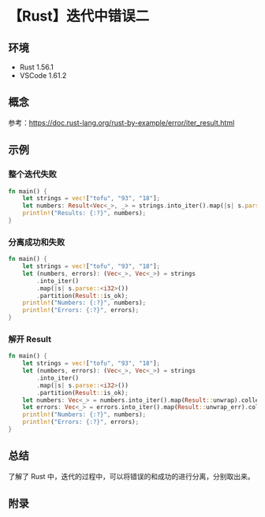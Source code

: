 # 【Rust】迭代中错误二

## 环境

- Rust 1.56.1
- VSCode 1.61.2

## 概念

参考：<https://doc.rust-lang.org/rust-by-example/error/iter_result.html>  

## 示例

### 整个迭代失败

```rust
fn main() {
    let strings = vec!["tofu", "93", "18"];
    let numbers: Result<Vec<_>, _> = strings.into_iter().map(|s| s.parse::<i32>()).collect();
    println!("Results: {:?}", numbers);
}
```

### 分离成功和失败

```rust
fn main() {
    let strings = vec!["tofu", "93", "18"];
    let (numbers, errors): (Vec<_>, Vec<_>) = strings
        .into_iter()
        .map(|s| s.parse::<i32>())
        .partition(Result::is_ok);
    println!("Numbers: {:?}", numbers);
    println!("Errors: {:?}", errors);
}
```

### 解开 Result

```rust
fn main() {
    let strings = vec!["tofu", "93", "18"];
    let (numbers, errors): (Vec<_>, Vec<_>) = strings
        .into_iter()
        .map(|s| s.parse::<i32>())
        .partition(Result::is_ok);
    let numbers: Vec<_> = numbers.into_iter().map(Result::unwrap).collect();
    let errors: Vec<_> = errors.into_iter().map(Result::unwrap_err).collect();
    println!("Numbers: {:?}", numbers);
    println!("Errors: {:?}", errors);
}
```

## 总结

了解了 Rust 中，迭代的过程中，可以将错误的和成功的进行分离，分别取出来。

## 附录
